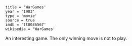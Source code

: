 ```
title = 'WarGames'
year = '1983'
type = 'movie'
source = true
imdb = 'tt0086567'
wikipedia = 'WarGames'
```

An interesting game. The only winning move is not to play.
